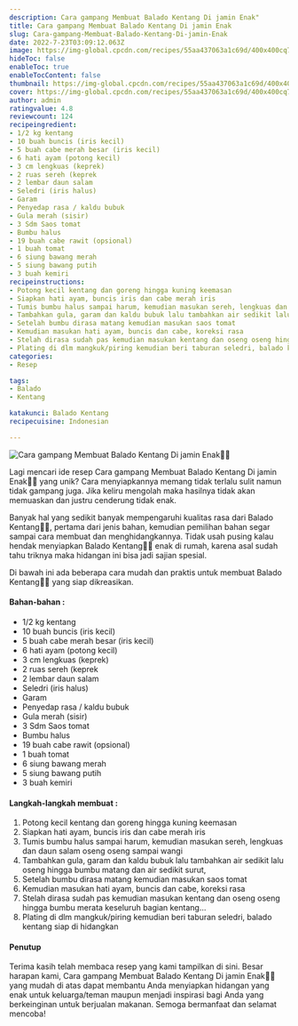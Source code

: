 ```yaml
---
description: Cara gampang Membuat Balado Kentang Di jamin Enak"
title: Cara gampang Membuat Balado Kentang Di jamin Enak
slug: Cara-gampang-Membuat-Balado-Kentang-Di-jamin-Enak
date: 2022-7-23T03:09:12.063Z
image: https://img-global.cpcdn.com/recipes/55aa437063a1c69d/400x400cq70/photo.jpg
hideToc: false
enableToc: true
enableTocContent: false
thumbnail: https://img-global.cpcdn.com/recipes/55aa437063a1c69d/400x400cq70/photo.jpg
cover: https://img-global.cpcdn.com/recipes/55aa437063a1c69d/400x400cq70/photo.jpg
author: admin
ratingvalue: 4.8
reviewcount: 124
recipeingredient:
- 1/2 kg kentang
- 10 buah buncis (iris kecil)
- 5 buah cabe merah besar (iris kecil)
- 6 hati ayam (potong kecil)
- 3 cm lengkuas (keprek)
- 2 ruas sereh (keprek
- 2 lembar daun salam
- Seledri (iris halus)
- Garam
- Penyedap rasa / kaldu bubuk
- Gula merah (sisir)
- 3 Sdm Saos tomat
- Bumbu halus
- 19 buah cabe rawit (opsional)
- 1 buah tomat
- 6 siung bawang merah
- 5 siung bawang putih
- 3 buah kemiri
recipeinstructions:
- Potong kecil kentang dan goreng hingga kuning keemasan
- Siapkan hati ayam, buncis iris dan cabe merah iris
- Tumis bumbu halus sampai harum, kemudian masukan sereh, lengkuas dan daun salam oseng oseng sampai wangi
- Tambahkan gula, garam dan kaldu bubuk lalu tambahkan air sedikit lalu oseng hingga bumbu matang dan air sedikit surut,
- Setelah bumbu dirasa matang kemudian masukan saos tomat
- Kemudian masukan hati ayam, buncis dan cabe, koreksi rasa
- Stelah dirasa sudah pas kemudian masukan kentang dan oseng oseng hingga bumbu merata keseluruh bagian kentang…
- Plating di dlm mangkuk/piring kemudian beri taburan seledri, balado kentang siap di hidangkan
categories:
- Resep

tags:
- Balado
- Kentang

katakunci: Balado Kentang
recipecuisine: Indonesian

---
```


![Cara gampang Membuat Balado Kentang Di jamin Enak👩‍🍳](https://img-global.cpcdn.com/recipes/55aa437063a1c69d/400x400cq70/photo.jpg)

Lagi mencari ide resep Cara gampang Membuat Balado Kentang Di jamin Enak👩‍🍳 yang unik? Cara menyiapkannya memang tidak terlalu sulit namun tidak gampang juga. Jika keliru mengolah maka hasilnya tidak akan memuaskan dan justru cenderung tidak enak.

Banyak hal yang sedikit banyak mempengaruhi kualitas rasa dari Balado Kentang👩‍🍳, pertama dari jenis bahan, kemudian pemilihan bahan segar sampai cara membuat dan menghidangkannya. Tidak usah pusing kalau hendak menyiapkan Balado Kentang👩‍🍳 enak di rumah, karena asal sudah tahu triknya maka hidangan ini bisa jadi sajian spesial.

Di bawah ini ada beberapa cara mudah dan praktis untuk membuat Balado Kentang👩‍🍳 yang siap dikreasikan.

<!--inarticleads1-->

#### Bahan-bahan :

- 1/2 kg kentang
- 10 buah buncis (iris kecil)
- 5 buah cabe merah besar (iris kecil)
- 6 hati ayam (potong kecil)
- 3 cm lengkuas (keprek)
- 2 ruas sereh (keprek
- 2 lembar daun salam
- Seledri (iris halus)
- Garam
- Penyedap rasa / kaldu bubuk
- Gula merah (sisir)
- 3 Sdm Saos tomat
- Bumbu halus
- 19 buah cabe rawit (opsional)
- 1 buah tomat
- 6 siung bawang merah
- 5 siung bawang putih
- 3 buah kemiri

<!--inarticleads2-->

#### Langkah-langkah membuat :

1. Potong kecil kentang dan goreng hingga kuning keemasan
1. Siapkan hati ayam, buncis iris dan cabe merah iris
1. Tumis bumbu halus sampai harum, kemudian masukan sereh, lengkuas dan daun salam oseng oseng sampai wangi
1. Tambahkan gula, garam dan kaldu bubuk lalu tambahkan air sedikit lalu oseng hingga bumbu matang dan air sedikit surut,
1. Setelah bumbu dirasa matang kemudian masukan saos tomat
1. Kemudian masukan hati ayam, buncis dan cabe, koreksi rasa
1. Stelah dirasa sudah pas kemudian masukan kentang dan oseng oseng hingga bumbu merata keseluruh bagian kentang…
1. Plating di dlm mangkuk/piring kemudian beri taburan seledri, balado kentang siap di hidangkan

#### Penutup

Terima kasih telah membaca resep yang kami tampilkan di sini. Besar harapan kami, Cara gampang Membuat Balado Kentang Di jamin Enak👩‍🍳 yang mudah di atas dapat membantu Anda menyiapkan hidangan yang enak untuk keluarga/teman maupun menjadi inspirasi bagi Anda yang berkeinginan untuk berjualan makanan. Semoga bermanfaat dan selamat mencoba!